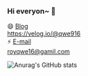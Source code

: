 ### Hi everyon~ 👋

<!--
**qwe916/qwe916** is a ✨ _special_ ✨ repository because its `README.md` (this file) appears on your GitHub profile.

Here are some ideas to get you started:

- 🔭 I’m currently working on ...
- 🌱 I’m currently learning ...
- 👯 I’m looking to collaborate on ...
- 🤔 I’m looking for help with ...
- 💬 Ask me about ...
- 📫 How to reach me: ...
- 😄 Pronouns: ...
- ⚡ Fun fact: ...
-->
😄 [Blog](https://velog.io/@qwe916) <br>
https://velog.io/@qwe916
<br>
⚡ [E-mail](royqwe16@gmail.com) <br>
royqwe16@gamil.com

![Anurag's GitHub stats](https://github-readme-stats.vercel.app/api?username=qwe916&show_icons=true&theme=radical)
